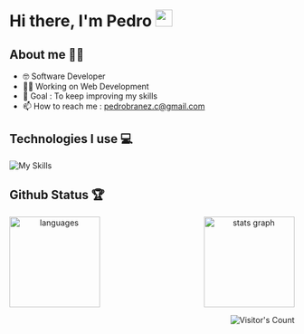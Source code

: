 # Hi there, I'm Pedro <img src="https://raw.githubusercontent.com/MartinHeinz/MartinHeinz/master/wave.gif" width="30px" height="30px">

## About me 🙋‍♂️

- 🤓 Software Developer 
- 🧑‍💻 Working on Web Development
- 🎯 Goal : To keep improving my skills
- 📫 How to reach me : [pedrobranez.c@gmail.com](mailto:pedrobranez.c@gmail.com)

## Technologies I use 💻

![My Skills](https://skillicons.dev/icons?i=react,next,ts,nodejs,mongodb,vue,java,vercel,tailwind,html,css,figma,bash,git,vscode)

## Github Status 🏆

<div align="center" style="display: flex; justify-content: space-between;">
    <img  src="https://github-readme-stats-nine-tau-44.vercel.app/api/top-langs/?username=pedrobranez&layout=compact&theme=github_dark&hide_border=true&langs_count=8" height="160" alt="languages">
    <img  src="https://github-readme-stats-nine-tau-44.vercel.app/api?username=pedrobranez&show_icons=true&theme=github_dark&rank_icon=github&include_all_commits=true&hide_border=true" height="160" alt="stats graph">
</div>

<p align="right"><img src="https://komarev.com/ghpvc/?username=pedrobranez&color=blue&label=visitors" alt="Visitor's Count" /></p>
